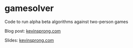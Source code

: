 gamesolver
==========

Code to run alpha beta algorithms against two-person games

Blog post: [kevinsprong.com](http://kevinsprong.com/posts/2014/04/23/threes-vs-2048/)

Slides: [kevinsprong.com](http://kevinsprong.com/projects/gamesolver/)
